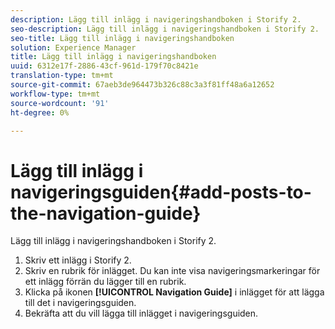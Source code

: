 ```yaml
---
description: Lägg till inlägg i navigeringshandboken i Storify 2.
seo-description: Lägg till inlägg i navigeringshandboken i Storify 2.
seo-title: Lägg till inlägg i navigeringshandboken
solution: Experience Manager
title: Lägg till inlägg i navigeringshandboken
uuid: 6312e17f-2886-43cf-961d-179f70c8421e
translation-type: tm+mt
source-git-commit: 67aeb3de964473b326c88c3a3f81ff48a6a12652
workflow-type: tm+mt
source-wordcount: '91'
ht-degree: 0%

---
```



# Lägg till inlägg i navigeringsguiden{#add-posts-to-the-navigation-guide}

Lägg till inlägg i navigeringshandboken i Storify 2.

1. Skriv ett inlägg i Storify 2.
1. Skriv en rubrik för inlägget. Du kan inte visa navigeringsmarkeringar för ett inlägg förrän du lägger till en rubrik.
1. Klicka på ikonen **[!UICONTROL Navigation Guide]** i inlägget för att lägga till det i navigeringsguiden.
1. Bekräfta att du vill lägga till inlägget i navigeringsguiden.
